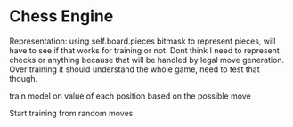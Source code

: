 # Chess Engine

Representation:
using self.board.pieces bitmask to represent pieces, will have to see if that
works for training or not. Dont think I need to represent checks or anything
because that will be handled by legal move generation. Over training it should
understand the whole game, need to test that though.

train model on value of each position based on the possible move

Start training from random moves
